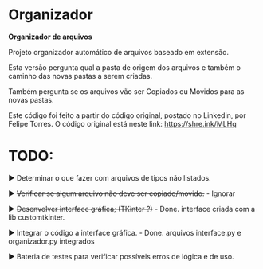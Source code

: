 # Organizador

 **Organizador de arquivos**
 
 Projeto organizador automático de arquivos baseado em extensão.

 Esta versão pergunta qual a pasta de origem dos arquivos e também o caminho das novas pastas a serem criadas.

 Também pergunta se os arquivos vão ser Copiados ou Movidos para as novas pastas.

 Este código foi feito a partir do código original, postado no Linkedin, por Felipe Torres. O código original está neste link: https://shre.ink/MLHq

 
# TODO:
 
  ▶️ Determinar o que fazer com arquivos de tipos não listados.

  ▶️ ~~Verificar se algum arquivo não deve ser copiado/movido.~~ - Ignorar

  ▶️ ~~Desenvolver interface gráfica; (TKinter ?)~~ - Done. interface criada com a lib customtkinter.

  ▶️ Integrar o código a interface gráfica. - Done. arquivos interface.py e organizador.py integrados
  
  ▶️ Bateria de testes para verificar possíveis erros de lógica e de uso.
